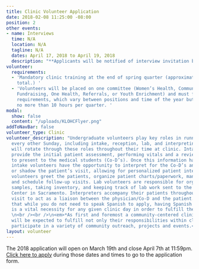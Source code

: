 ```yaml
---
title: Clinic Volunteer Application
date: 2018-02-08 11:25:00 -08:00
position: 2
other events:
- name: Interviews
  time: N/A
  location: N/A
  tagline: N/A
  dates: April 17, 2018 to April 19, 2018
  description: "**Applicants will be notified of interview invitation by April 13th**"
volunteer:
  requirements:
  - 'Mandatory clinic training at the end of spring quarter (approximately 8 hours
    total.) '
  - 'Volunteers will be placed on one committee (Women’s Health, Community Outreach,
    Fundraising, One Health, Referrals, or Youth Enrichment) and must fulfill committee
    requirements, which vary between positions and time of the year but are generally
    no more than 10 hours per quarter. '
modal:
  show: false
  content: "/uploads/KLOHCFlyer.png"
addToNavBar: false
volunteer_type: Clinic
volunteer_description: "Undergraduate volunteers play key roles in running clinic
  every other Sunday, including intake, reception, lab, and interpreting. Volunteers
  will rotate through these roles throughout their time at clinic. Intake volunteers
  provide the initial patient assessment, performing vitals and a review of systems
  to present to the medical students (Co-D’s). Once this information has been collected,
  intake volunteers have the opportunity to interpret for the Co-D’s and Doctors,
  or shadow the patient’s visit, allowing for personalized patient interactions. Reception
  volunteers greet the patients, organize patient charts/paperwork, manage appointments
  and schedule follow-up visits. Lab volunteers are responsible for organizing lab
  samples, taking inventory, and keeping track of lab work sent to the UC Davis Medical
  Center in Sacramento. Interpreters accompany their patients throughout their clinic
  visit to act as a liaison between the physician/Co-D and the patient. Please note
  that while you do not need to speak Spanish to apply, having Spanish speaking volunteers
  is a vital necessity for any given clinic day in order to fulfill the KLHOC mission.
  \n<br /><br />\n<em>*As first and foremost a community-centered clinic, all volunteers
  will be expected to fulfill not only their responsibilities within clinic but also
  participate in a variety of community outreach, projects and events.</em>"
layout: volunteer
---
```


The 2018 application will open on March 19th and close April 7th at 11:59pm. [Click here to apply](https://goo.gl/forms/NjVBpLwGI1JIikst1) during those dates and times to go to the application form.
